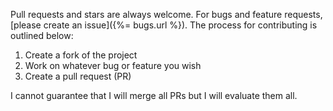 Pull requests and stars are always welcome. For bugs and feature requests, [please create an issue]({%= bugs.url %}).
The process for contributing is outlined below:

1. Create a fork of the project
2. Work on whatever bug or feature you wish
3. Create a pull request (PR)

I cannot guarantee that I will merge all PRs but I will evaluate them all.
